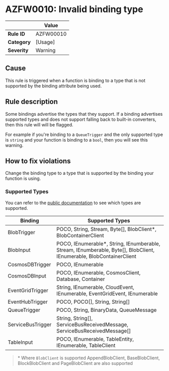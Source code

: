 # AZFW0010: Invalid binding type

| | Value |
|-|-|
| **Rule ID** |AZFW00010|
| **Category** |[Usage]|
| **Severity** |Warning|

## Cause

This rule is triggered when a function is binding to a type that is not supported
by the binding attribute being used.

## Rule description

Some bindings advertise the types that they support. If a binding advertises supported types
and does not support falling back to built-in converters, then this rule will will be flagged.

For example if you're binding to a `QueueTrigger` and the only supported type is `string` and
your function is binding to a `bool`, then you will see this warning.

## How to fix violations

Change the binding type to a type that is supported by the binding your function is using.

### Supported Types

You can refer to the [public documentation](https://learn.microsoft.com/azure/azure-functions/functions-bindings-storage-blob?tabs=in-process%2Cextensionv5%2Cextensionv3&pivots=programming-language-csharp) to see which types are supported.

| Binding | Supported Types |
| ------- | --------------- |
| BlobTrigger | POCO, String, Stream, Byte[], BlobClient*, BlobContainerClient |
| BlobInput | POCO, IEnumerable*<POCO>, String,  IEnumberable<String>, Stream, IEnumberable<Stream>, Byte[], BlobClient, IEnumerable<BlobClient>, BlobContainerClient |
| CosmosDBTrigger | POCO, IEnumerable<POCO> |
| CosmosDBInput | POCO, IEnumerable<POCO>, CosmosClient, Database, Container |
| EventGridTrigger | String, IEnumerable<String>, CloudEvent, IEnumerable<CloudEvent>, EventGridEvent, IEnumerable<EventGridEvent> |
| EventHubTrigger | POCO, POCO[], String, String[] |
| QueueTrigger | POCO, String, BinaryData, QueueMessage |
| ServiceBusTrigger | String, String[], ServiceBusReceivedMessage, ServiceBusReceivedMessage[] |
| TableInput | POCO, IEnumerable<POCO>, TableEntity, IEnumerable<TableEntity>, TableClient |

> \* Where `BlobClient` is supported AppendBlobClient, BaseBlobClient, BlockBlobClient and PageBlobClient are also supported
